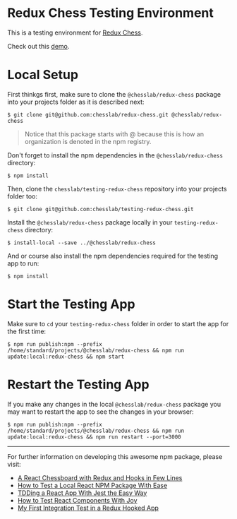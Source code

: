 # Redux Chess Testing Environment

This is a testing environment for [Redux Chess](https://github.com/chesslab/redux-chess).

Check out this [demo](https://programarivm.github.io/demo-redux-chess).

# Local Setup

First thinkgs first, make sure to clone the `@chesslab/redux-chess` package into your projects folder as it is described next:

    $ git clone git@github.com:chesslab/redux-chess.git @chesslab/redux-chess

> Notice that this package starts with @ because this is how an organization is denoted in the npm registry.

Don't forget to install the npm dependencies in the `@chesslab/redux-chess` directory:

    $ npm install

Then, clone the `chesslab/testing-redux-chess` repository into your projects folder too:

    $ git clone git@github.com:chesslab/testing-redux-chess.git

Install the `@chesslab/redux-chess` package locally in your `testing-redux-chess` directory:

    $ install-local --save ../@chesslab/redux-chess

And or course also install the npm dependencies required for the testing app to run:

    $ npm install

# Start the Testing App

Make sure to `cd` your `testing-redux-chess` folder in order to start the app for the first time:

    $ npm run publish:npm --prefix /home/standard/projects/@chesslab/redux-chess && npm run update:local:redux-chess && npm start

# Restart the Testing App

If you make any changes in the local `@chesslab/redux-chess` package you may want to restart the app to see the changes in your browser:

    $ npm run publish:npm --prefix /home/standard/projects/@chesslab/redux-chess && npm run update:local:redux-chess && npm run restart --port=3000

---

For further information on developing this awesome npm package, please visit:

- [A React Chessboard with Redux and Hooks in Few Lines](https://medium.com/geekculture/a-react-chessboard-with-redux-and-hooks-in-few-lines-6009cb724bb)
- [How to Test a Local React NPM Package With Ease](https://javascript.plainenglish.io/testing-a-local-react-npm-package-with-ease-7d0668676ddb)
- [TDDing a React App With Jest the Easy Way](https://medium.com/geekculture/tdding-a-react-app-with-jest-the-easy-way-8ddb64aeaba6)
- [How to Test React Components With Joy](https://javascript.plainenglish.io/looking-forward-to-testing-react-components-with-joy-5bb3f86c21d7)
- [My First Integration Test in a Redux Hooked App](https://javascript.plainenglish.io/my-first-integration-test-in-a-redux-hooked-app-3b189addd46e)
